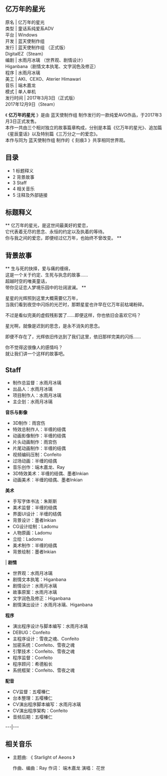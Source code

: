 亿万年的星光  
---  
原名  |  亿万年的星光   
类型  |  童话系纯爱系ADV   
平台  |  Windows   
开发  |  蓝天使制作组   
发行  |  蓝天使制作组  （正式版）   
DigitalEZ（Steam）  
编剧  |  水雨月冰璃  （世界观、剧情设计）   
Higanbana（剧情文本执笔、文字润色及修正）  
程序  |  水雨月冰璃   
美工  |  AKI、CEXO、Aterier Himawari   
音乐  |  端木嘉龙   
模式  |  单人单机   
发行时间  |  2017年3月3日（正式版）   
2017年12月9日（Steam）  
  
《 **亿万年的星光** 》是由  蓝天使制作组  制作发行的一款纯爱AVG作品，于2017年3月3日正式发售。  
本作一共由三个相对独立的故事篇章构成，分别是本篇《亿万年的星光》、追加篇《星辰童话》以及特别篇《三万分之一的爱恋》。  
本作与同为  蓝天使制作组  制作的《  刻痕3  》共享相同世界观。

##  目录

  * 1  标题释义 
  * 2  背景故事 
  * 3  Staff 
  * 4  相关音乐 
  * 5  注释及外部链接 

##  标题释义

** 亿万年的星光，是这世间最美好的爱恋，  
它代表着无尽的思念、永恒的约定以及执着的等待。  
你与我之间的爱恋，即便经过亿万年，也始终不曾改变。  **

##  背景故事

** 生与死的抉择，爱与痛的缠绵，  
这是一个关于约定、生死与执念的故事……  
超越时空的唯美童话，  
带你见证恋人梦境乐园中的壮阔波澜。  **  
  
星星的光辉照到这里大概需要亿万年，  
当我们看到夜空中闪烁的光芒时，那颗星星也许早在亿万年前枯竭粉碎。  
  
不过是看似完美的虚假残影罢了……即便这样，你也依旧会喜欢它吗？  
  
星光啊，就像是迟到的思念，是永不消失的思念。  
  
即便不存在了，光辉依旧传达到了我们这里，依旧那样完美的闪烁……  
  
你不觉得这很像人的感情吗？  
就让我们讲一个这样的故事吧。

##  Staff

  * 制作总监督：水雨月冰璃 
  * 出品人：水雨月冰璃 
  * 项目制作人：水雨月冰璃 
  * 主企划：水雨月冰璃 

**音乐与影像**

  * 3D制作：雨宫伤 
  * 特效总制作人：半缠的结偶 
  * 动画影像制作：半缠的结偶 
  * 片头动画制作：雨宫伤 
  * 片尾动画制作：半缠的结偶 
  * 视频编码压制：Confeito 
  * 过场动画：半缠的结偶 
  * 音乐创作：端木嘉龙、Ray 
  * 3D特效美术：半缠的结偶、墨者Inkian 
  * 动画美术：半缠的结偶、墨者Inkian 

**美术**

  * 手写字体书法：朱斯斯 
  * 美术监督：半缠的结偶 
  * 界面UI设计：半缠的结偶 
  * 背景设计：墨者Inkian 
  * CG设计绘制：Ladomu 
  * 人物原画：Ladomu 
  * 立绘：Ladomu 
  * 美术制作：半缠的结偶 
  * 背景绘制：墨者Inkian 

|  **剧情**

  * 世界观：水雨月冰璃 
  * 剧情文本执笔：Higanbana 
  * 剧情设计：水雨月冰璃 
  * 故事原案：水雨月冰璃 
  * 文字润色及修正：Higanbana 
  * 剧情演出设计：水雨月冰璃、Higanbana 

**程序**

  * 演出程序设计与脚本编写：水雨月冰璃 
  * DEBUG：Confeito 
  * 主程序设计：雪夜之魂、Confeito 
  * 加密系统：Confeito、雪夜之魂 
  * 引擎技术：Confeito、雪夜之魂 
  * 程序监督：Confeito 
  * 程序顾问：希德船长 
  * 系统框架：Confeito、雪夜之魂 

**配音**

  * CV监督：五嘤榛仁 
  * 台本整理：五嘤榛仁 
  * CV演出程序脚本编写：水雨月冰璃 
  * CV演出程序架构：Confeito 
  * 音频后期：五嘤榛仁 

  
---|---  
  
##  相关音乐

  * 主题曲: 《  Starlight of Aeons  》 

     作曲、编曲：Ray 
     作词：  端木嘉龙 
     演唱：  花世 